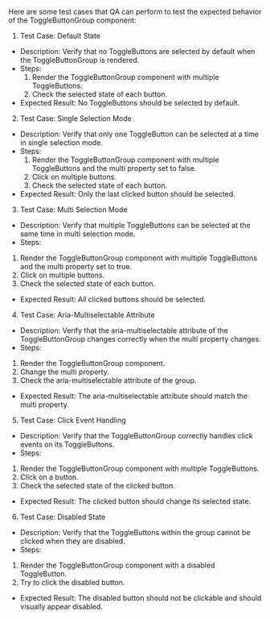 Here are some test cases that QA can perform to test the expected behavior of the ToggleButtonGroup component:

1. Test Case: Default State
- Description: Verify that no ToggleButtons are selected by default when the ToggleButtonGroup is rendered.
- Steps:
    1. Render the ToggleButtonGroup component with multiple ToggleButtons.
    2. Check the selected state of each button.
- Expected Result: No ToggleButtons should be selected by default.

2. Test Case: Single Selection Mode
- Description: Verify that only one ToggleButton can be selected at a time in single selection mode.
- Steps:
    1. Render the ToggleButtonGroup component with multiple ToggleButtons and the multi property set to false.
    2. Click on multiple buttons.
    3. Check the selected state of each button.
- Expected Result: Only the last clicked button should be selected.

3. Test Case: Multi Selection Mode
- Description: Verify that multiple ToggleButtons can be selected at the same time in multi selection mode.
- Steps:
1. Render the ToggleButtonGroup component with multiple ToggleButtons and the multi property set to true.
2. Click on multiple buttons.
3. Check the selected state of each button.
- Expected Result: All clicked buttons should be selected.

4. Test Case: Aria-Multiselectable Attribute
- Description: Verify that the aria-multiselectable attribute of the ToggleButtonGroup changes correctly when the multi property changes.
- Steps:
1. Render the ToggleButtonGroup component.
2. Change the multi property.
3. Check the aria-multiselectable attribute of the group.
- Expected Result: The aria-multiselectable attribute should match the multi property.

5. Test Case: Click Event Handling
- Description: Verify that the ToggleButtonGroup correctly handles click events on its ToggleButtons.
- Steps:
1. Render the ToggleButtonGroup component with multiple ToggleButtons.
2. Click on a button.
3. Check the selected state of the clicked button.
- Expected Result: The clicked button should change its selected state.

6. Test Case: Disabled State
- Description: Verify that the ToggleButtons within the group cannot be clicked when they are disabled.
- Steps:
1. Render the ToggleButtonGroup component with a disabled ToggleButton.
2. Try to click the disabled button.
- Expected Result: The disabled button should not be clickable and should visually appear disabled.
